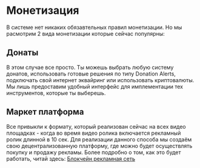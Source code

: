 # Монетизация

В системе нет никаких обязавтельных правил монетизации. Но мы расмотрим 2 вида монетизации которые сейчас популярны:

## Донаты
В этом случае все просто. Ты можешь выбрать любую систему донатов, использовать готовые решения по типу Donation Alerts, подключать свой интернет эквайринг или использовать криптовалюты. 
Мы лишь предоставим удобный интерфейс для имплементации тех инструментов, которые ты выберешь. 

## Маркет платформа
Все привыкли к формату, который реализован сейчас на всех видео площадках - когда во время видео ролика включается рекламный ролик длинной в 10 сек. Для реализации данного способа мы создаём свою децентрализованную платформу, где можно будет осуществлять покупку и продажу рекламы. Более подробно о том, как это будет работать, читай здесь: [Блокчейн рекламная сеть](Blockchain_ad_network.md)

